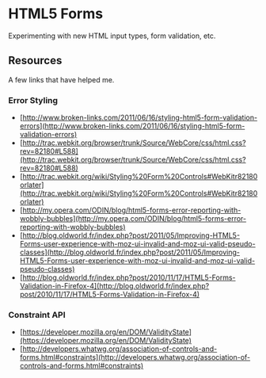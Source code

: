 # HTML5 Forms
Experimenting with new HTML input types, form validation, etc.

## Resources
A few links that have helped me.

### Error Styling
 - [http://www.broken-links.com/2011/06/16/styling-html5-form-validation-errors](http://www.broken-links.com/2011/06/16/styling-html5-form-validation-errors)
 - [http://trac.webkit.org/browser/trunk/Source/WebCore/css/html.css?rev=82180#L588](http://trac.webkit.org/browser/trunk/Source/WebCore/css/html.css?rev=82180#L588)
 - [http://trac.webkit.org/wiki/Styling%20Form%20Controls#WebKitr82180orlater](http://trac.webkit.org/wiki/Styling%20Form%20Controls#WebKitr82180orlater)
 - [http://my.opera.com/ODIN/blog/html5-forms-error-reporting-with-wobbly-bubbles](http://my.opera.com/ODIN/blog/html5-forms-error-reporting-with-wobbly-bubbles)
 - [http://blog.oldworld.fr/index.php?post/2011/05/Improving-HTML5-Forms-user-experience-with-moz-ui-invalid-and-moz-ui-valid-pseudo-classes](http://blog.oldworld.fr/index.php?post/2011/05/Improving-HTML5-Forms-user-experience-with-moz-ui-invalid-and-moz-ui-valid-pseudo-classes)
 - [http://blog.oldworld.fr/index.php?post/2010/11/17/HTML5-Forms-Validation-in-Firefox-4](http://blog.oldworld.fr/index.php?post/2010/11/17/HTML5-Forms-Validation-in-Firefox-4)

### Constraint API
 - [https://developer.mozilla.org/en/DOM/ValidityState](https://developer.mozilla.org/en/DOM/ValidityState)
 - [http://developers.whatwg.org/association-of-controls-and-forms.html#constraints](http://developers.whatwg.org/association-of-controls-and-forms.html#constraints)